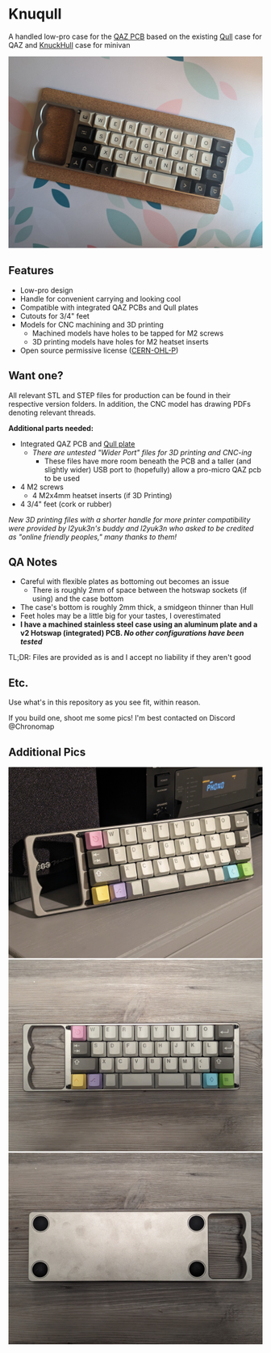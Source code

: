 # Knuqull
A handled low-pro case for the [QAZ PCB](https://www.cbkbd.com/product/qaz) based on the existing [Qull](https://www.cbkbd.com/product/qull) case for QAZ and [KnuckHull](https://trashman.wiki/community/cases/knuckhull) case for minivan

<img src="https://github.com/Chronomap/Knuqull/blob/main/Images/knuqullGlam.jpg" Width="600">

## Features
- Low-pro design
- Handle for convenient carrying and looking cool
- Compatible with integrated QAZ PCBs and Qull plates
- Cutouts for 3/4" feet
- Models for CNC machining and 3D printing
  - Machined models have holes to be tapped for M2 screws
  - 3D printing models have holes for M2 heatset inserts
- Open source permissive license ([CERN-OHL-P](https://cern-ohl.web.cern.ch/home))

## Want one?

All relevant STL and STEP files for production can be found in their respective version folders. In addition, the CNC model has drawing PDFs denoting relevant threads.
 
**Additional parts needed:**
- Integrated QAZ PCB and [Qull plate](https://github.com/CoffeeBreakKeyboards/Qull-Documentation)
  - *There are untested "Wider Port" files for 3D printing and CNC-ing*
    - These files have more room beneath the PCB and a taller (and slightly wider) USB port to (hopefully) allow a pro-micro QAZ pcb to be used
- 4 M2 screws
  - 4 M2x4mm heatset inserts (if 3D Printing)
- 4 3/4" feet (cork or rubber)

*New 3D printing files with a shorter handle for more printer compatibility were provided by l2yuk3n's buddy and l2yuk3n who asked to be credited as "online friendly peoples," many thanks to them!*


## QA Notes
- Careful with flexible plates as bottoming out becomes an issue
  - There is roughly 2mm of space between the hotswap sockets (if using) and the case bottom
- The case's bottom is roughly 2mm thick, a smidgeon thinner than Hull
- Feet holes may be a little big for your tastes, I overestimated
- **I have a machined stainless steel case using an aluminum plate and a v2 Hotswap (integrated) PCB. *No other configurations have been tested***

TL;DR: Files are provided as is and I accept no liability if they aren't good

## Etc.
Use what's in this repository as you see fit, within reason. 

If you build one, shoot me some pics! I'm best contacted on Discord @Chronomap

## Additional Pics
<img src="https://github.com/Chronomap/Knuqull/blob/main/Images/Glamour Shot.jpg" Width="600">
<img src="https://github.com/Chronomap/Knuqull/blob/main/Images/Proto Top.jpg" width="600">
<img src="https://github.com/Chronomap/Knuqull/blob/main/Images/Proto Bottom.jpg" width="600">
